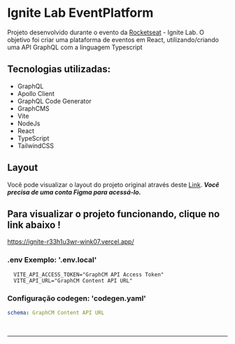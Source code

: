 # Ignite Lab EventPlatform

Projeto desenvolvido durante o evento da <a href="https://www.rocketseat.com.br/"> Rocketseat</a> - Ignite Lab. O objetivo foi criar uma plataforma de eventos em React, utilizando/criando uma API GraphQL com a linguagem Typescript

## Tecnologias utilizadas:

- GraphQL
- Apollo Client
- GraphQL Code Generator
- GraphCMS
- Vite
- NodeJs
- React
- TypeScript
- TailwindCSS

## Layout

Você pode visualizar o layout do projeto original através deste [Link](https://www.figma.com/community/file/1120711251998877938). **_Você precisa de uma conta Figma para acessá-lo._**

## Para visualizar o projeto funcionando, clique no link abaixo !

https://ignite-r33h1u3wr-wink07.vercel.app/

### .env Exemplo: '.env.local'

```env
  VITE_API_ACCESS_TOKEN="GraphCM API Access Token"
  VITE_API_URL="GraphCM Content API URL"
```

### Configuração codegen: 'codegen.yaml'

```yaml
schema: GraphCM Content API URL
```

<br/>
<hr/>
<br/>
